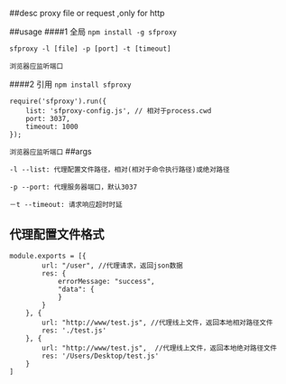 ##desc
   proxy file or request ,only for http

##usage
####1 全局
`npm install -g sfproxy`
```
sfproxy -l [file] -p [port] -t [timeout]
```

`浏览器应监听端口`

####2 引用
`npm install sfproxy`

```
require('sfproxy').run({
	list: 'sfproxy-config.js', // 相对于process.cwd
	port: 3037,
	timeout: 1000
});
```

`浏览器应监听端口`
##args

`-l --list: 代理配置文件路径，相对(相对于命令执行路径)或绝对路径`

`-p --port: 代理服务器端口，默认3037`

`－t --timeout: 请求响应超时时延`

## 代理配置文件格式
```
module.exports = [{
		url: "/user", //代理请求，返回json数据
		res: {
			errorMessage: "success",
			"data": {
			}
		}
	}, {
	 	url: "http://www/test.js", //代理线上文件，返回本地相对路径文件
	 	res: './test.js'
	}, {
		url: "http://www/test.js",  //代理线上文件，返回本地绝对路径文件
		res: '/Users/Desktop/test.js'
	}
]
```



